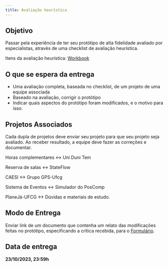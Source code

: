 ```yaml
---
title: Avaliação heurística
---
```


## Objetivo

Passar pela experiência de ter seu protótipo de alta fidelidade avaliado por especialistas, através de uma checklist de avaliação heurística.

Itens da avaliação heurística: [Workbook](https://media.nngroup.com/media/articles/attachments/Heuristic_Evaluation_Workbook_1_Fillable.pdf) 

## O que se espera da entrega

* Uma avaliação completa, baseada no checklist, de um projeto de uma equipe associada
* Baseado na avaliação, corrigir o protótipo
* Indicar quais aspectos do protótipo foram modificados, e o motivo para isso.

## Projetos Associados

Cada dupla de projetos deve enviar seu projeto para que seu projeto seja avaliado. Ao receber resultado, a equipe deve fazer as correções e documentar.

Horas complementares
<->
Uni Duni Tem

Reserva de salas
<->
StateFlow

CAESI
<->
Grupo GPS-Ufcg

Sistema de Eventos
<->
Simulador do PosComp

PlaneJá-UFCG
<->
Dúvidas e materiais de estudo.

## Modo de Entrega

Enviar link de um documento que contenha um relato das modificações feitas no protótipo, especificando a crítica recebida, para o [Formulário](https://forms.gle/8W4er78r5bNFUJ5M8).

## Data de entrega

**23/10/2023, 23:59h**

